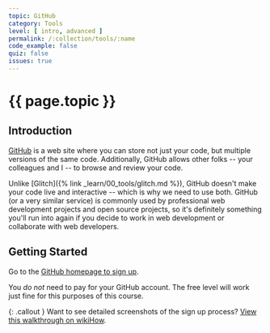 ```yaml
---
topic: GitHub
category: Tools
level: [ intro, advanced ]
permalink: /:collection/tools/:name
code_example: false
quiz: false
issues: true
---
```


# {{ page.topic }}

## Introduction
[GitHub](https://github.com) is a web site where you can store not just your code, but multiple versions of the same code. Additionally, GitHub allows other folks -- your colleagues and I -- to browse and review your code.

Unlike [Glitch]({% link _learn/00_tools/glitch.md %}), GitHub doesn't make your code live and interactive -- which is why we need to use both. GitHub (or a very similar service) is commonly used by professional web development projects and open source projects, so it's definitely something you'll run into again if you decide to work in web development or collaborate with web developers.

## Getting Started
Go to the [GitHub homepage to sign up](https://github.com/).

You _do not_ need to pay for your GitHub account. The free level will work just fine for this purposes of this course.

{: .callout }
Want to see detailed screenshots of the sign up process? [View this walkthrough on wikiHow](https://www.wikihow.com/Create-an-Account-on-GitHub).
